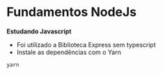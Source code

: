 # Fundamentos NodeJs

**Estudando Javascript**
- Foi utilizado a Biblioteca Express sem typescript
- Instale as dependências com o Yarn

```
yarn
```
